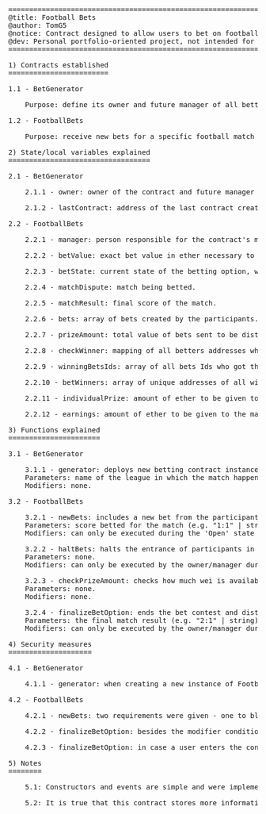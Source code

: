 <pre>==============================================================================================
@title: Football Bets
@author: TomG5
@notice: Contract designed to allow users to bet on football matches scores
@dev: Personal portfolio-oriented project, not intended for deployment and use by businesses
==============================================================================================

1) Contracts established
========================

1.1 - BetGenerator

	Purpose: define its owner and future manager of all betting contests being generated by himself or any assistants through the 'generator' function.

1.2 - FootballBets

	Purpose: receive new bets for a specific football match and in the end distribute the prize 'bowl' equally amongst winners or rewarding the contract's manager in the exception.

2) State/local variables explained
==================================

2.1 - BetGenerator

	2.1.1 - owner: owner of the contract and future manager of all betting options.
	
	2.1.2 - lastContract: address of the last contract created by the generator.

2.2 - FootballBets

	2.2.1 - manager: person responsible for the contract's management, whose duties are to follow-up users participation, halt new bets before the match starts and finalize the betting option after the 		match ended with the final score.

	2.2.2 - betValue: exact bet value in ether necessary to be sent by the user to participate.
	
	2.2.3 - betState: current state of the betting option, which can be Open, Halted or Closed. 
	
	2.2.4 - matchDispute: match being betted.
	
	2.2.5 - matchResult: final score of the match.
	
	2.2.6 - bets: array of bets created by the participants.
	
	2.2.7 - prizeAmount: total value of bets sent to be distributed.
	
	2.2.8 - checkWinner: mapping of all betters addresses who won the bet (true). Used to filter unique addresses for further assignment in the betWinners array.
	
	2.2.9 - winningBetsIds: array of all bets Ids who got the right match result.
	
	2.2.10 - betWinners: array of unique addresses of all winners.

	2.2.11 - individualPrize: amount of ether to be given to each winning address.

	2.2.12 - earnings: amount of ether to be given to the manager in case no winners are due.

3) Functions explained
======================

3.1 - BetGenerator

	3.1.1 - generator: deploys new betting contract instances to be managed.
	Parameters: name of the league in which the match happens and the match itself (e.g. "La Liga", "Barcelona x Real Madrid" | both strings).
	Modifiers: none.
	
3.2 - FootballBets

	3.2.1 - newBets: includes a new bet from the participant in the pool.
	Parameters: score betted for the match (e.g. "1:1" | string).
	Modifiers: can only be executed during the 'Open' state of the bet. 
	
	3.2.2 - haltBets: halts the entrance of participants in the bet by changing the betState.
	Parameters: none.
	Modifiers: can only be executed by the owner/manager during the 'Open' state of the bet.
	
	3.2.3 - checkPrizeAmount: checks how much wei is available for distribuition/payment. 
	Parameters: none.
	Modifiers: none.
		
	3.2.4 - finalizeBetOption: ends the bet contest and distributes the prizes accordingly. 
	Parameters: the final match result (e.g. "2:1" | string).
	Modifiers: can only be executed by the owner/manager during the 'Open' state of the bet.
	
4) Security measures
====================

4.1 - BetGenerator

	4.1.1 - generator: when creating a new instance of FootballBets, it is given as a parameter the owner variable instead of the sender in order to allow any assistant to create new bet options while 		avoiding malicious third-parties to create instances and manage them to steal the prize.
	
4.2 - FootballBets

	4.2.1 - newBets: two requirements were given - one to block the manager address from participating and a second to validate the bet value before accepting it - so no incompatible bets can be 		inserted.
	
	4.2.2 - finalizeBetOption: besides the modifier conditions, the prize value destined to either the participant winners or the manager is setted to zero before proceeding to the transfers, avoiding 		in both ways the known reentrancy attack in which the attacker causes a never ending withdraw pattern reexecuting a transfer before it changes the value due to zero. 

	4.2.3 - finalizeBetOption: in case a user enters the contest with duplicated bets, which end up being winners, it was implemented an unique identifier variable to store the winners addresses, 	despite how many right bets they got, to avoid duplicate payments (gas waste) and incorrect calculation of the payable prize amount to each user.
	
5) Notes
========

	5.1: Constructors and events are simple and were implemented following usual behaviour, hence no description is necessary.
	
	5.2: It is true that this contract stores more information than needed and possibly could be written in a more concise manner, but since it's a portfolio project I opted to demonstrate more clearly and diversily my capacity to implement as much resources as possible.
</pre>
